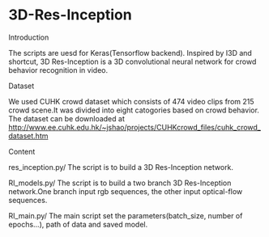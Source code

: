 # 3D-Res-Inception
Introduction

The scripts are uesd for Keras(Tensorflow backend).
Inspired by I3D and shortcut, 3D Res-Inception is a 3D convolutional neural network for crowd behavior recognition in video.

Dataset 

We used CUHK crowd dataset which consists of 474 video clips from 215 crowd scene.It was divided into eight catogories based on crowd behavior.  
The dataset can be downloaded at 
http://www.ee.cuhk.edu.hk/~jshao/projects/CUHKcrowd_files/cuhk_crowd_dataset.htm

Content

res_inception.py/
The script is to build a 3D Res-Inception network.

RI_models.py/
The script is to build a two branch 3D Res-Inception network.One branch input rgb sequences, the other input optical-flow sequences.

RI_main.py/
The main script set the parameters(batch_size, number of epochs...), path of data and saved model.
 
